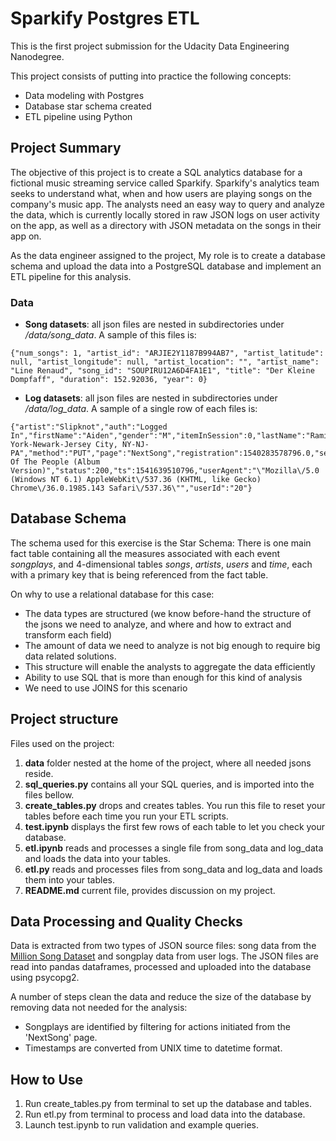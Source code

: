 # Sparkify Postgres ETL

This is the first project submission for the Udacity Data Engineering Nanodegree.

This project consists of putting into practice the following concepts:
- Data modeling with Postgres
- Database star schema created 
- ETL pipeline using Python

## Project Summary

The objective of this project is to create a SQL analytics database for a fictional music streaming service called Sparkify. Sparkify's analytics team seeks to understand what, when and how users are playing songs on the company's music app. The analysts need an easy way to query and analyze the data, which is currently locally stored in raw JSON logs on user activity on the app, as well as a directory with JSON metadata on the songs in their app on.

As the data engineer assigned to the project, My role is to create a database schema and upload the data into a PostgreSQL database and implement an ETL pipeline for this analysis.

### Data

- **Song datasets**: all json files are nested in subdirectories under */data/song_data*. A sample of this files is:

```
{"num_songs": 1, "artist_id": "ARJIE2Y1187B994AB7", "artist_latitude": null, "artist_longitude": null, "artist_location": "", "artist_name": "Line Renaud", "song_id": "SOUPIRU12A6D4FA1E1", "title": "Der Kleine Dompfaff", "duration": 152.92036, "year": 0}
```

- **Log datasets**: all json files are nested in subdirectories under */data/log_data*. A sample of a single row of each files is:

```
{"artist":"Slipknot","auth":"Logged In","firstName":"Aiden","gender":"M","itemInSession":0,"lastName":"Ramirez","length":192.57424,"level":"paid","location":"New York-Newark-Jersey City, NY-NJ-PA","method":"PUT","page":"NextSong","registration":1540283578796.0,"sessionId":19,"song":"Opium Of The People (Album Version)","status":200,"ts":1541639510796,"userAgent":"\"Mozilla\/5.0 (Windows NT 6.1) AppleWebKit\/537.36 (KHTML, like Gecko) Chrome\/36.0.1985.143 Safari\/537.36\"","userId":"20"}
```
## Database Schema

The schema used for this exercise is the Star Schema: 
There is one main fact table containing all the measures associated with each event *songplays*, 
and 4-dimensional tables *songs*, *artists*, *users* and *time*, each with a primary key that is being referenced from the fact table.

On why to use a relational database for this case:

- The data types are structured (we know before-hand the structure of the jsons we need to analyze, and where and how to extract and transform each field)
- The amount of data we need to analyze is not big enough to require big data related solutions.
- This structure will enable the analysts to aggregate the data efficiently
- Ability to use SQL that is more than enough for this kind of analysis
- We need to use JOINS for this scenario

## Project structure

Files used on the project:
1. **data** folder nested at the home of the project, where all needed jsons reside.
2. **sql_queries.py** contains all your SQL queries, and is imported into the files bellow.
3. **create_tables.py** drops and creates tables. You run this file to reset your tables before each time you run your ETL scripts.
4. **test.ipynb** displays the first few rows of each table to let you check your database.
5. **etl.ipynb** reads and processes a single file from song_data and log_data and loads the data into your tables. 
6. **etl.py** reads and processes files from song_data and log_data and loads them into your tables. 
7. **README.md** current file, provides discussion on my project.

## Data Processing and Quality Checks

Data is extracted from two types of JSON source files: song data from the [Million Song Dataset](https://labrosa.ee.columbia.edu/millionsong/) and songplay data from user logs. The JSON files are read into pandas dataframes, processed and uploaded into the database using psycopg2. 

A number of steps clean the data and reduce the size of the database by removing data not needed for the analysis: 
* Songplays are identified by filtering for actions initiated from the 'NextSong' page. 
* Timestamps are converted from UNIX time to datetime format.

## How to Use

1. Run create_tables.py from terminal to set up the database and tables.
2. Run etl.py from terminal to process and load data into the database.
3. Launch test.ipynb to run validation and example queries.
